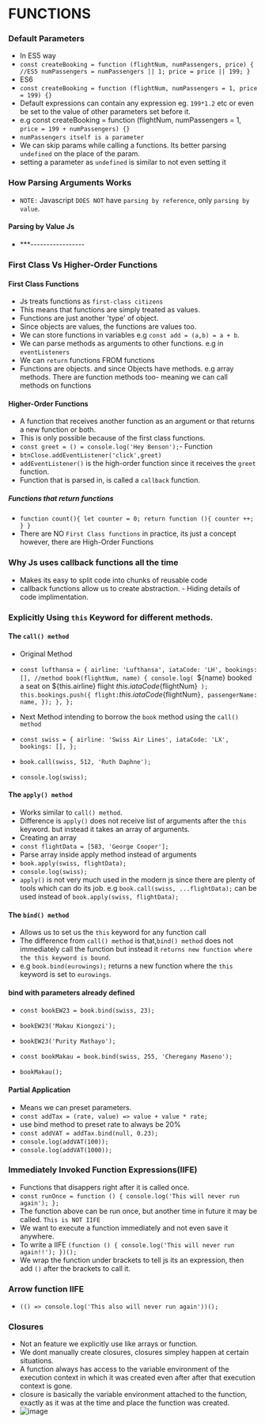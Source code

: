 # FUNCTIONS

### Default Parameters

- In ES5 way
- `const createBooking = function (flightNum, numPassengers, price) { //ES5 numPassengers = numPassengers || 1; price = price || 199; }`
- ES6
- `const createBooking = function (flightNum, numPassengers = 1, price = 199) {}`
- Default expressions can contain any expression eg. `199*1.2` etc or even be set to the value of other parameters set before it.
- e.g const createBooking = function (flightNum, numPassengers = 1, `price = 199 + numPassengers) {}`
- `numPassengers itself is a parameter`
- We can skip params while calling a functions. Its better parsing `undefined` on the place of the param.
- setting a parameter as `undefined` is similar to not even setting it

### How Parsing Arguments Works

- `NOTE:` Javascript `DOES NOT` have `parsing by reference`, only `parsing by value`.

#### Parsing by Value Js

- \*\*\*-----------------

### First Class Vs Higher-Order Functions

#### First Class Functions

- Js treats functions as `first-class citizens`
- This means that functions are simply treated as values.
- Functions are just another 'type' of object.
- Since objects are values, the functions are values too.
- We can store functions in variables e.g `const add = (a,b) = a + b`.
- We can parse methods as arguments to other functions. e.g in `eventListeners`
- We can `return` functions FROM functions
- Functions are objects. and since Objects have methods. e.g array methods. There are function methods too- meaning we can call methods on functions

#### Higher-Order Functions

- A function that receives another function as an argument or that returns a new function or both.
- This is only possible because of the first class functions.
- `const greet = () = console.log('Hey Benson');`- Function
- `btnClose.addEventListener('click',greet)`
- `addEventListener()` is the high-order function since it receives the `greet` function.
- Function that is parsed in, is called a `callback` function.

##### Functions that return functions

- `function count(){ let counter = 0; return function (){ counter ++; } }`
- There are NO `First Class functions` in practice, its just a concept however, there are High-Order Functions

### Why Js uses callback functions all the time

- Makes its easy to split code into chunks of reusable code
- callback functions allow us to create abstraction. - Hiding details of code implimentation.

### Explicitly Using `this` Keyword for different methods.

#### The `call() method`

- Original Method
- `const lufthansa = { airline: 'Lufthansa', iataCode: 'LH', bookings: [], //method book(flightNum, name) { console.log( `${name} booked a seat on ${this.airline} flight ${this.iataCode}${flightNum}` ); this.bookings.push({ flight:`${this.iataCode}${flightNum}`, passengerName: name, }); }, };`

- Next Method intending to borrow the `book` method using the `call() method`
- `const swiss = { airline: 'Swiss Air Lines', iataCode: 'LX', bookings: [], }; `
- `book.call(swiss, 512, 'Ruth Daphne');`
- `console.log(swiss);`

#### The `apply() method`

- Works similar to `call() method`.
- Difference is `apply()` does not receive list of arguments after the `this` keyword. but instead it takes an array of arguments.
- Creating an array
- `const flightData = [583, 'George Cooper'];`
- Parse array inside apply method instead of arguments
- `book.apply(swiss, flightData);`
- `console.log(swiss);`
- `apply()` is not very much used in the modern js since there are plenty of tools which can do its job. e.g `book.call(swiss, ...flightData);` can be used instead of `book.apply(swiss, flightData);`

#### The `bind() method`

- Allows us to set us the `this` keyword for any function call
- The difference from `call() method` is that,`bind() method` does not immediately call the function but instead it `returns new function where the this keyword is bound`.
- e.g `book.bind(eurowings);` returns a new function where the `this` keyword is set to `eurowings`.

#### bind with parameters already defined

- `const bookEW23 = book.bind(swiss, 23);`
- `bookEW23('Makau Kiongozi');`
- `bookEW23('Purity Mathayo');`

- `const bookMakau = book.bind(swiss, 255, 'Cheregany Maseno');`
- `bookMakau();`

#### Partial Application

- Means we can preset parameters.
- `const addTax = (rate, value) => value + value * rate;`
- use bind method to preset rate to always be 20%
- `const addVAT = addTax.bind(null, 0.23);`
- `console.log(addVAT(100)); `
- `console.log(addVAT(1000));`

### Immediately Invoked Function Expressions(IIFE)

- Functions that disappers right after it is called once.
- `const runOnce = function () { console.log('This will never run again'); };`
- The function above can be run once, but another time in future it may be called. `This is NOT IIFE`
- We want to execute a function immediately and not even save it anywhere.
- To write a IIFE `(function () { console.log('This will never run again!!'); })();`
- We wrap the function under brackets to tell js its an expression, then add `()` after the brackets to call it.

### Arrow function IIFE

- `(() => console.log('This also will never run again'))();`

### Closures

- Not an feature we explicitly use like arrays or function.
- We dont manually create closures, closures simpley happen at certain situations.
- A function always has access to the variable environment of the execution context in which it was created even after after that execution context is gone.
- closure is basically the variable environment attached to the function, exactly as it was at the time and place the function was created.
- ![image](https://user-images.githubusercontent.com/59168713/171145960-90c7e8db-b6ee-46a3-a2ec-fdfc77110594.png)

